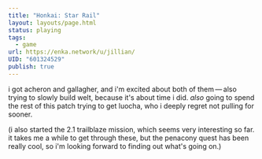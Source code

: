 ```yaml
---
title: "Honkai: Star Rail"
layout: layouts/page.html
status: playing
tags:
  - game
url: https://enka.network/u/jillian/
UID: "601324529"
publish: true
---
```

i got acheron and gallagher, and i'm excited about both of them — also trying to slowly build welt, because it's about time i did. *also* going to spend the rest of this patch trying to get luocha, who i deeply regret not pulling for sooner.

(i also started the 2.1 trailblaze mission, which seems very interesting so far. it takes me a while to get through these, but the penacony quest has been really cool, so i'm looking forward to finding out what's going on.)